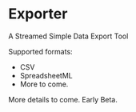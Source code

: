 # Exporter

A Streamed Simple Data Export Tool

Supported formats:
- CSV
- SpreadsheetML
- More to come.

More details to come. Early Beta.
